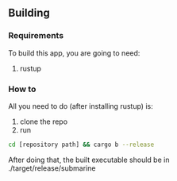 ## Building
### Requirements
To build this app, you are going to need:
1. rustup

### How to
All you need to do (after installing rustup) is:
1. clone the repo
2. run 
```sh
cd [repository path] && cargo b --release
```
After doing that, the built executable should be in ./target/release/submarine
